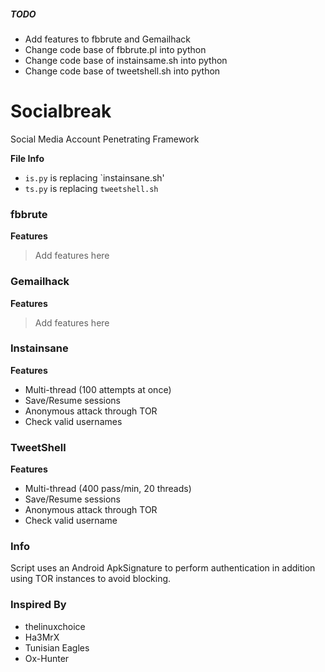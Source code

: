 ##### TODO
- Add features to fbbrute and Gemailhack
- Change code base of fbbrute.pl into python
- Change code base of instainsame.sh into python
- Change code base of tweetshell.sh into python

# Socialbreak
 Social Media Account Penetrating Framework

**File Info**
- `is.py` is replacing `instainsane.sh'
- `ts.py` is replacing `tweetshell.sh`



### fbbrute
**Features**

> Add features here

### Gemailhack
**Features**

> Add features here

### Instainsane
**Features**
- Multi-thread (100 attempts at once)
- Save/Resume sessions
- Anonymous attack through TOR
- Check valid usernames

### TweetShell
**Features**
- Multi-thread (400 pass/min, 20 threads)
- Save/Resume sessions
- Anonymous attack through TOR
- Check valid username



### Info
Script uses an Android ApkSignature to perform authentication in addition using TOR instances to avoid blocking.



### Inspired By
- thelinuxchoice
- Ha3MrX
- Tunisian Eagles
- Ox-Hunter








